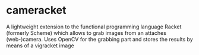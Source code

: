 cameracket
==========

A lightweight extension to the functional programming language Racket (formerly Scheme) which allows to grab images from an attaches (web-)camera. Uses OpenCV for the grabbing part and stores the results by means of a vigracket image
